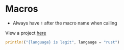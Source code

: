 # Macros

- Always have `!` after the macro name when calling

View a project [here](./projects/println/src/main.rs)

```rust
println!("{language} is legit", langauge = "rust")
```
